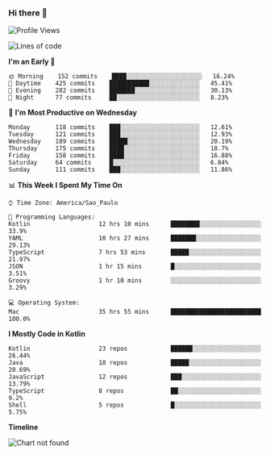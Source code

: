 ### Hi there 👋

<!--
**fernandonogueira/fernandonogueira** is a ✨ _special_ ✨ repository because its `README.md` (this file) appears on your GitHub profile.

Here are some ideas to get you started:

- 🔭 I’m currently working on ...
- 🌱 I’m currently learning ...
- 👯 I’m looking to collaborate on ...
- 🤔 I’m looking for help with ...
- 💬 Ask me about ...
- 📫 How to reach me: ...
- 😄 Pronouns: ...
- ⚡ Fun fact: ...
-->

<!--START_SECTION:waka-->
![Profile Views](http://img.shields.io/badge/Profile%20Views-0-blue)

![Lines of code](https://img.shields.io/badge/From%20Hello%20World%20I%27ve%20Written-5.7%20million%20lines%20of%20code-blue)

**I'm an Early 🐤** 

```text
🌞 Morning    152 commits    ████░░░░░░░░░░░░░░░░░░░░░   16.24% 
🌆 Daytime    425 commits    ███████████░░░░░░░░░░░░░░   45.41% 
🌃 Evening    282 commits    ███████░░░░░░░░░░░░░░░░░░   30.13% 
🌙 Night      77 commits     ██░░░░░░░░░░░░░░░░░░░░░░░   8.23%

```
📅 **I'm Most Productive on Wednesday** 

```text
Monday       118 commits    ███░░░░░░░░░░░░░░░░░░░░░░   12.61% 
Tuesday      121 commits    ███░░░░░░░░░░░░░░░░░░░░░░   12.93% 
Wednesday    189 commits    █████░░░░░░░░░░░░░░░░░░░░   20.19% 
Thursday     175 commits    ████░░░░░░░░░░░░░░░░░░░░░   18.7% 
Friday       158 commits    ████░░░░░░░░░░░░░░░░░░░░░   16.88% 
Saturday     64 commits     █░░░░░░░░░░░░░░░░░░░░░░░░   6.84% 
Sunday       111 commits    ███░░░░░░░░░░░░░░░░░░░░░░   11.86%

```


📊 **This Week I Spent My Time On** 

```text
⌚︎ Time Zone: America/Sao_Paulo

💬 Programming Languages: 
Kotlin                   12 hrs 10 mins      ████████░░░░░░░░░░░░░░░░░   33.9% 
YAML                     10 hrs 27 mins      ███████░░░░░░░░░░░░░░░░░░   29.13% 
TypeScript               7 hrs 53 mins       █████░░░░░░░░░░░░░░░░░░░░   21.97% 
JSON                     1 hr 15 mins        █░░░░░░░░░░░░░░░░░░░░░░░░   3.51% 
Groovy                   1 hr 10 mins        ░░░░░░░░░░░░░░░░░░░░░░░░░   3.29%

💻 Operating System: 
Mac                      35 hrs 55 mins      █████████████████████████   100.0%

```

**I Mostly Code in Kotlin** 

```text
Kotlin                   23 repos            ██████░░░░░░░░░░░░░░░░░░░   26.44% 
Java                     18 repos            █████░░░░░░░░░░░░░░░░░░░░   20.69% 
JavaScript               12 repos            ███░░░░░░░░░░░░░░░░░░░░░░   13.79% 
TypeScript               8 repos             ██░░░░░░░░░░░░░░░░░░░░░░░   9.2% 
Shell                    5 repos             █░░░░░░░░░░░░░░░░░░░░░░░░   5.75%

```


**Timeline**

![Chart not found](https://raw.githubusercontent.com/fernandonogueira/fernandonogueira/master/charts/bar_graph.png) 


<!--END_SECTION:waka-->

